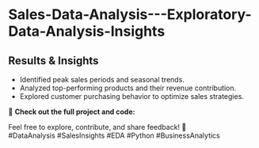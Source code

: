# Sales-Data-Analysis---Exploratory-Data-Analysis-Insights

## **Results & Insights**
- Identified peak sales periods and seasonal trends.
- Analyzed top-performing products and their revenue contribution.
- Explored customer purchasing behavior to optimize sales strategies.

📌 **Check out the full project and code:**

Feel free to explore, contribute, and share feedback! 🚀  
#DataAnalysis #SalesInsights #EDA #Python #BusinessAnalytics
